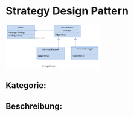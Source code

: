 # Strategy Design Pattern

<img src="strategy_design_pattern.png" width="250">

## Kategorie:

## Beschreibung:


